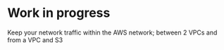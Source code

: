 # Work in progress
Keep your network traffic within the AWS network; between 2 VPCs and from a VPC and S3
